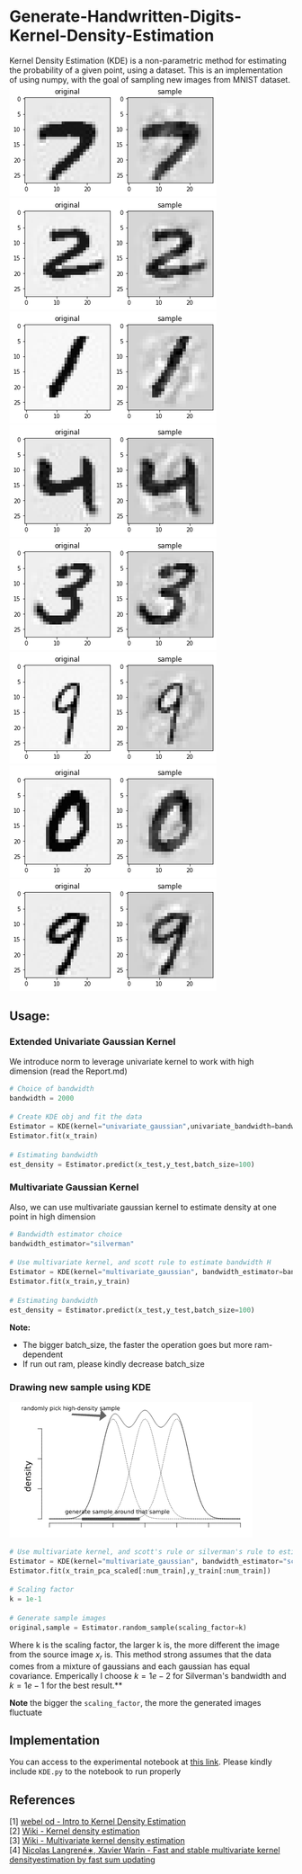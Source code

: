 # Generate-Handwritten-Digits-Kernel-Density-Estimation

Kernel Density Estimation (KDE) is a non-parametric method for estimating the probability of a given point, using a dataset. This is an implementation of using numpy, with the goal of sampling new images from MNIST dataset.
![](sample/scott_1.png)
![](sample/scott_2.png)
![](sample/scott_3.png)
![](sample/scott_4.png)
![](sample/silverman_1.png)
![](sample/silverman_2.png)
![](sample/silverman_3.png)
![](sample/silverman_4.png)

## Usage:

### Extended Univariate Gaussian Kernel
We introduce norm to leverage univariate kernel to work with high dimension (read the Report.md)

```python
# Choice of bandwidth
bandwidth = 2000

# Create KDE obj and fit the data
Estimator = KDE(kernel="univariate_gaussian",univariate_bandwidth=bandwidth)
Estimator.fit(x_train)

# Estimating bandwidth
est_density = Estimator.predict(x_test,y_test,batch_size=100)

```

### Multivariate Gaussian Kernel
Also, we can use multivariate gaussian kernel to estimate density at one point in high dimension

```python
# Bandwidth estimator choice
bandwidth_estimator="silverman"

# Use multivariate kernel, and scott rule to estimate bandwidth H
Estimator = KDE(kernel="multivariate_gaussian", bandwidth_estimator=bandwidth_estimator)
Estimator.fit(x_train,y_train)

# Estimating bandwidth
est_density = Estimator.predict(x_test,y_test,batch_size=100)
```

**Note:**
- The bigger batch_size, the faster the operation goes but more ram-dependent
- If run out ram, please kindly decrease batch_size

### Drawing new sample using KDE
![](sampling_illustration.png)



```python
# Use multivariate kernel, and scott's rule or silverman's rule to estimate bandwidth H
Estimator = KDE(kernel="multivariate_gaussian", bandwidth_estimator="scott")
Estimator.fit(x_train_pca_scaled[:num_train],y_train[:num_train])

# Scaling factor 
k = 1e-1

# Generate sample images
original,sample = Estimator.random_sample(scaling_factor=k)
```
Where k is the scaling factor, the larger k is, the more  different the image from the source image $x_r$ is. This method strong assumes that the data comes from a mixture of gaussians and each gaussian has equal covariance. Emperically I choose $k=1e-2$ for Silverman's bandwidth and $k=1e-1$ for the best result.**

**Note**
the bigger the `scaling_factor`, the more the generated images fluctuate


## Implementation
You can access to the experimental notebook at [this link](https://drive.google.com/file/d/1znM3U2-_hXisowmLXrcouida5BYdnVBF/view?usp=sharing).
Please kindly include `KDE.py` to the notebook to run properly


## References
[1] [webel od - Intro to Kernel Density Estimation](https://www.youtube.com/watch?v=x5zLaWT5KPs)<br>
[2] [Wiki - Kernel density estimation](https://en.wikipedia.org/wiki/Kernel_density_estimation)<br>
[3] [Wiki - Multivariate kernel density estimation](https://en.wikipedia.org/wiki/Multivariate_kernel_density_estimation)<br>
[4] [Nicolas Langrené∗, Xavier Warin - Fast and stable multivariate kernel densityestimation by fast sum updating](https://arxiv.org/pdf/1712.00993.pdf)

